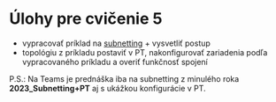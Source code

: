 # Úlohy pre cvičenie 5

- vypracovať príklad na [subnetting](subnetting.pdf) + vysvetliť postup
- topológiu z príkladu postaviť v PT, nakonfigurovať zariadenia podľa vypracovaného príkladu a overiť funkčnosť spojení

P.S.: Na Teams je prednáška iba na subnetting z minulého roka **2023_Subnetting+PT** aj s ukážkou konfigurácie v PT.

